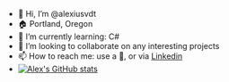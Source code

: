 - 👋 Hi, I’m @alexiusvdt
- 🏠 Portland, Oregon
- 🌱 I’m currently learning: C#
- 💞️ I’m looking to collaborate on any interesting projects
- 📫 How to reach me: use a 🔮, or via [Linkedin](https://www.linkedin.com/in/ajohns12/)
- [![Alex's GitHub stats](https://github-readme-stats.vercel.app/api?username=alexiusvdt)](https://github.com/anuraghazra/github-readme-stats)

<!---
alexiusvdt/alexiusvdt is a ✨ special ✨ repository because its `README.md` (this file) appears on your GitHub profile.
You can click the Preview link to take a look at your changes.
--->
